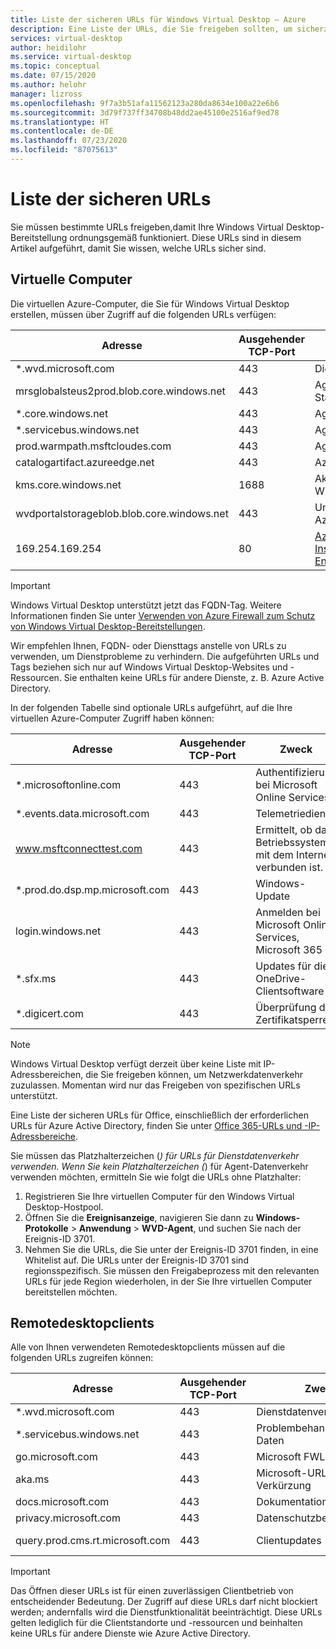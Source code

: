 ```yaml
---
title: Liste der sicheren URLs für Windows Virtual Desktop – Azure
description: Eine Liste der URLs, die Sie freigeben sollten, um sicherzustellen, dass Ihre Windows Virtual Desktop-Bereitstellung wie vorgesehen funktioniert
services: virtual-desktop
author: heidilohr
ms.service: virtual-desktop
ms.topic: conceptual
ms.date: 07/15/2020
ms.author: helohr
manager: lizross
ms.openlocfilehash: 9f7a3b51afa11562123a280da8634e100a22e6b6
ms.sourcegitcommit: 3d79f737ff34708b48dd2ae45100e2516af9ed78
ms.translationtype: HT
ms.contentlocale: de-DE
ms.lasthandoff: 07/23/2020
ms.locfileid: "87075613"
---
```

# <a name="safe-url-list"></a>Liste der sicheren URLs

Sie müssen bestimmte URLs freigeben,damit Ihre Windows Virtual Desktop-Bereitstellung ordnungsgemäß funktioniert. Diese URLs sind in diesem Artikel aufgeführt, damit Sie wissen, welche URLs sicher sind.

## <a name="virtual-machines"></a>Virtuelle Computer

Die virtuellen Azure-Computer, die Sie für Windows Virtual Desktop erstellen, müssen über Zugriff auf die folgenden URLs verfügen:

|Adresse|Ausgehender TCP-Port|Zweck|Diensttag|
|---|---|---|---|
|*.wvd.microsoft.com|443|Dienstdatenverkehr|WindowsVirtualDesktop|
|mrsglobalsteus2prod.blob.core.windows.net|443|Agent- und SXS-Stapelupdates|AzureCloud|
|*.core.windows.net|443|Agent-Datenverkehr|AzureCloud|
|*.servicebus.windows.net|443|Agent-Datenverkehr|AzureCloud|
|prod.warmpath.msftcloudes.com|443|Agent-Datenverkehr|AzureCloud|
|catalogartifact.azureedge.net|443|Azure Marketplace|AzureCloud|
|kms.core.windows.net|1688|Aktivierung von Windows|Internet|
|wvdportalstorageblob.blob.core.windows.net|443|Unterstützung des Azure-Portals|AzureCloud|
| 169.254.169.254 | 80 | [Azure-Instanzmetadatendienst-Endpunkt](../virtual-machines/windows/instance-metadata-service.md) | – |

>[!IMPORTANT]
>Windows Virtual Desktop unterstützt jetzt das FQDN-Tag. Weitere Informationen finden Sie unter [Verwenden von Azure Firewall zum Schutz von Windows Virtual Desktop-Bereitstellungen](../firewall/protect-windows-virtual-desktop.md).
>
>Wir empfehlen Ihnen, FQDN- oder Diensttags anstelle von URLs zu verwenden, um Dienstprobleme zu verhindern. Die aufgeführten URLs und Tags beziehen sich nur auf Windows Virtual Desktop-Websites und -Ressourcen. Sie enthalten keine URLs für andere Dienste, z. B. Azure Active Directory.

In der folgenden Tabelle sind optionale URLs aufgeführt, auf die Ihre virtuellen Azure-Computer Zugriff haben können:

|Adresse|Ausgehender TCP-Port|Zweck|Diensttag|
|---|---|---|---|
|*.microsoftonline.com|443|Authentifizierung bei Microsoft Online Services|Keine|
|*.events.data.microsoft.com|443|Telemetriedienst|Keine|
|www.msftconnecttest.com|443|Ermittelt, ob das Betriebssystem mit dem Internet verbunden ist.|Keine|
|*.prod.do.dsp.mp.microsoft.com|443|Windows-Update|Keine|
|login.windows.net|443|Anmelden bei Microsoft Online Services, Microsoft 365|Keine|
|*.sfx.ms|443|Updates für die OneDrive-Clientsoftware|Keine|
|*.digicert.com|443|Überprüfung der Zertifikatsperre|Keine|

>[!NOTE]
>Windows Virtual Desktop verfügt derzeit über keine Liste mit IP-Adressbereichen, die Sie freigeben können, um Netzwerkdatenverkehr zuzulassen. Momentan wird nur das Freigeben von spezifischen URLs unterstützt.
>
>Eine Liste der sicheren URLs für Office, einschließlich der erforderlichen URLs für Azure Active Directory, finden Sie unter [Office 365-URLs und -IP-Adressbereiche](/office365/enterprise/urls-and-ip-address-ranges).
>
>Sie müssen das Platzhalterzeichen (*) für URLs für Dienstdatenverkehr verwenden. Wenn Sie kein Platzhalterzeichen (*) für Agent-Datenverkehr verwenden möchten, ermitteln Sie wie folgt die URLs ohne Platzhalter:
>
>1. Registrieren Sie Ihre virtuellen Computer für den Windows Virtual Desktop-Hostpool.
>2. Öffnen Sie die **Ereignisanzeige**, navigieren Sie dann zu **Windows-Protokolle** > **Anwendung** > **WVD-Agent**, und suchen Sie nach der Ereignis-ID 3701.
>3. Nehmen Sie die URLs, die Sie unter der Ereignis-ID 3701 finden, in eine Whitelist auf. Die URLs unter der Ereignis-ID 3701 sind regionsspezifisch. Sie müssen den Freigabeprozess mit den relevanten URLs für jede Region wiederholen, in der Sie Ihre virtuellen Computer bereitstellen möchten.

## <a name="remote-desktop-clients"></a>Remotedesktopclients

Alle von Ihnen verwendeten Remotedesktopclients müssen auf die folgenden URLs zugreifen können:

|Adresse|Ausgehender TCP-Port|Zweck|Client(s)|
|---|---|---|---|
|*.wvd.microsoft.com|443|Dienstdatenverkehr|All|
|*.servicebus.windows.net|443|Problembehandlung für Daten|All|
|go.microsoft.com|443|Microsoft FWLinks|All|
|aka.ms|443|Microsoft-URL-Verkürzung|All|
|docs.microsoft.com|443|Dokumentation|All|
|privacy.microsoft.com|443|Datenschutzbestimmungen|All|
|query.prod.cms.rt.microsoft.com|443|Clientupdates|Windows Desktop|

>[!IMPORTANT]
>Das Öffnen dieser URLs ist für einen zuverlässigen Clientbetrieb von entscheidender Bedeutung. Der Zugriff auf diese URLs darf nicht blockiert werden; andernfalls wird die Dienstfunktionalität beeinträchtigt. Diese URLs gelten lediglich für die Clientstandorte und -ressourcen und beinhalten keine URLs für andere Dienste wie Azure Active Directory.
